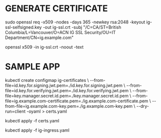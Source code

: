 # GENERATE CERTIFICATE 


sudo openssl req -x509 -nodes -days 365 -newkey rsa:2048 -keyout ig-ssl-selfsigned.key -out ig-ssl.crt -subj "/C=CA/ST=British Columbia/L=Vancouver/O=ACN IG SSL Security/OU=IT Department/CN=ig.example.com"

openssl x509 -in ig-ssl.crt -noout -text


# SAMPLE APP
kubectl create configmap ig-certificates \ 
--from-file=id.key.for.signing.jwt.pem=./id.key.for.signing.jwt.pem \ 
--from-file=id.key.for.verifying.jwt.pem=./id.key.for.verifying.jwt.pem \ 
--from-file=key.manager.secret.id.pem=./key.manager.secret.id.pem \ 
--from-file=ig.example.com-certificate.pem=./ig.example.com-certificate.pem \ 
--from-file=ig.example.com-key.pem=./ig.example.com-key.pem \ 
--dry-run=client -oyaml > certs.yaml

kubectl apply -f certs.yaml 

kubectl apply -f ig-ingress.yaml